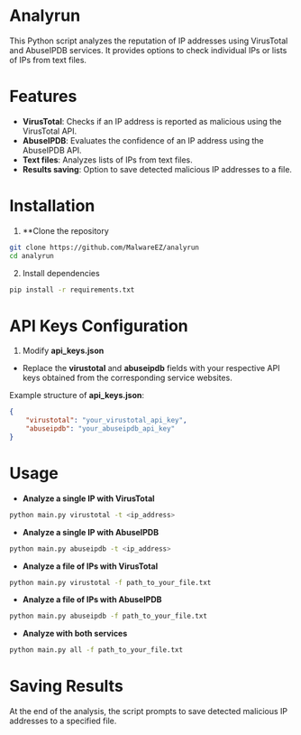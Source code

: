 # Analyrun
This Python script analyzes the reputation of IP addresses using VirusTotal and AbuseIPDB services. It provides options to check individual IPs or lists of IPs from text files.

# Features
- **VirusTotal**: Checks if an IP address is reported as malicious using the VirusTotal API.
- **AbuseIPDB**: Evaluates the confidence of an IP address using the AbuseIPDB API.
- **Text files**: Analyzes lists of IPs from text files.
- **Results saving**: Option to save detected malicious IP addresses to a file.

# Installation
1. **Clone the repository
```sh
git clone https://github.com/MalwareEZ/analyrun
cd analyrun
```

2. Install dependencies
```sh
pip install -r requirements.txt
```

# API Keys Configuration
1. Modify **api_keys.json**
- Replace the **virustotal** and **abuseipdb** fields with your respective API keys obtained from the corresponding service websites.

Example structure of **api_keys.json**:
```json
{
    "virustotal": "your_virustotal_api_key",
    "abuseipdb": "your_abuseipdb_api_key"
}
```

# Usage
- **Analyze a single IP with VirusTotal**
```sh
python main.py virustotal -t <ip_address>
```

- **Analyze a single IP with AbuseIPDB**
```sh
python main.py abuseipdb -t <ip_address>
```

- **Analyze a file of IPs with VirusTotal**
```sh
python main.py virustotal -f path_to_your_file.txt
```

- **Analyze a file of IPs with AbuseIPDB**
```sh
python main.py abuseipdb -f path_to_your_file.txt
```

- **Analyze with both services**
```sh
python main.py all -f path_to_your_file.txt
```

# Saving Results
At the end of the analysis, the script prompts to save detected malicious IP addresses to a specified file.
